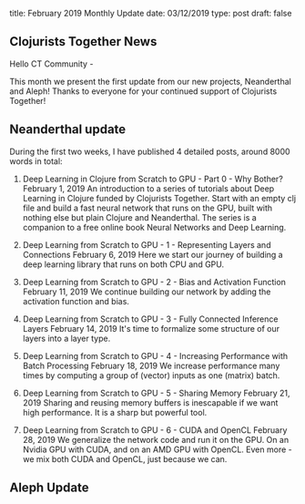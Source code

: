 title: February 2019 Monthly Update
date: 03/12/2019
type: post
draft: false

## Clojurists Together News

Hello CT Community -

This month we present the first update from our new projects, Neanderthal and Aleph! Thanks to everyone for your continued support of Clojurists Together!

## Neanderthal update

During the first two weeks, I have published 4 detailed posts, around 8000 words in total:

1. Deep Learning in Clojure from Scratch to GPU - Part 0 - Why Bother? 
February 1, 2019 
An introduction to a series of tutorials about Deep Learning in Clojure funded by Clojurists Together. Start with an empty clj file and build a fast neural network that runs on the GPU, built with nothing else but plain Clojure and Neanderthal. The series is a companion to a free online book Neural Networks and Deep Learning.


2. Deep Learning from Scratch to GPU - 1 - Representing Layers and Connections 
February 6, 2019 
Here we start our journey of building a deep learning library that runs on both CPU and GPU.


3. Deep Learning from Scratch to GPU - 2 - Bias and Activation Function 
February 11, 2019 
We continue building our network by adding the activation function and bias.


4. Deep Learning from Scratch to GPU - 3 - Fully Connected Inference Layers 
February 14, 2019 
It's time to formalize some structure of our layers into a layer type.


5. Deep Learning from Scratch to GPU - 4 - Increasing Performance with Batch Processing 
February 18, 2019 
We increase performance many times by computing a group of (vector) inputs as one (matrix) batch.


6. Deep Learning from Scratch to GPU - 5 - Sharing Memory 
February 21, 2019 
Sharing and reusing memory buffers is inescapable if we want high performance. It is a sharp but powerful tool.


7. Deep Learning from Scratch to GPU - 6 - CUDA and OpenCL 
February 28, 2019 
We generalize the network code and run it on the GPU. On an Nvidia GPU with CUDA, and on an AMD GPU with OpenCL. Even more - we mix both CUDA and OpenCL, just because we can.

## Aleph Update

<script src="https://gist.github.com/kachayev/a8d81658bcf00abad045a4f84f6e76b6.js"></script>
